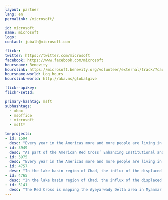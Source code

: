 ```yaml
---
layout: partner
lang: en
permalink: /microsoft/

id: microsoft
name: microsoft
logo:
contact: jubalh@microsoft.com

flickr:
twitter: https://twitter.com/microsoft
facebook: https://www.facebook.com/microsoft
hoursname: Benevity
hourslink: https://microsoft.benevity.org/volunteer/external/track/?cause_id=840-530196605&project_id=2L7JKHRBB5
hoursname-world: Log hours
hourslink-world: http://aka.ms/globalgive

flickr-apikey:
flickr-setId:

primary-hashtag: msft
subhashtags:
  - xbox
  - msoffice
  - microsoft
  - msft*

tm-projects:
- id: 1594
  desc: "Every year in the Americas more and more people are living in conditions of vulnerability to natural hazards and climate change. To help reduce disaster risk and enhance community resilience in the region, the American Red Cross is working with Red Cross partners in Central America, South America, and the Caribbean to address local hazards and vulnerabilities in dozens of disaster-prone communities."
- id: 3949
  desc: "As part of the American Red Cross’ Enhancing Institutional and Community Preparedness and Readiness in Coastal Bangladesh program, this project aims to modernize the national and early warning system that is credited with saving many lives but now relies on outdated technology and equipment. The project also aims to enhance community disaster preparedness by sustaining and expanding initiatives focused on organizing, connecting, and building the capacity of community members, raising awareness through existing community radio programs, and implementing school-based disaster risk reduction activities."
- id: 3975
  desc: "Every year in the Americas more and more people are living in conditions of vulnerability to natural hazards and climate change. To help reduce disaster risk and enhance community resilience in the region. After the tracing the Red Cross GIS team will travel to some of these locations to train local staff and volunteers how to capture GIS data using the OpenStreetMap platform. There is currently very little data for these areas and there is a strong need for a more detailed basemap data (buildings, roads, land features, rivers) to assist with program operations and decision making."
- id: 4757
  desc: "In the lake basin region of Chad, the influx of the displaced population is exerting pressure over scarce essential resources. This has resulted in a sharp increase of humanitarian needs in food, healthcare and water, hygiene and sanitation for both IDPs and host communities." 
- id: 4765
  desc: "In the lake basin region of Chad, the influx of the displaced population is exerting pressure over scarce essential resources. This has resulted in a sharp increase of humanitarian needs in food, healthcare and water, hygiene and sanitation for both IDPs and host communities."
- id: 5141
  desc: "The Red Cross is mapping the Ayeyarwady Delta area in Myanmar as part of a multi-year mapping and data readiness activity to better understand where critical infrastructure and roads are to inform decision making during potential disasters. As recently as 2008 a cyclone killed at least 77,000 people with over 55,900 missing, and left about 2.5 million homeless."
---
```

